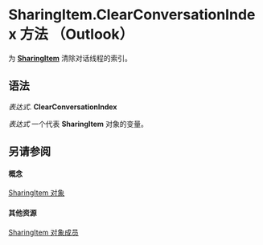 
# SharingItem.ClearConversationIndex 方法 （Outlook）

为  **[SharingItem](63dd3451-44f3-7cc4-c6e2-7dad5835a7d2.md)** 清除对话线程的索引。


## 语法

 _表达式_. **ClearConversationIndex**

 _表达式_ 一个代表 **SharingItem** 对象的变量。


## 另请参阅


#### 概念


[SharingItem 对象](63dd3451-44f3-7cc4-c6e2-7dad5835a7d2.md)
#### 其他资源


[SharingItem 对象成员](719ad60e-2242-2c54-778f-006b61690389.md)